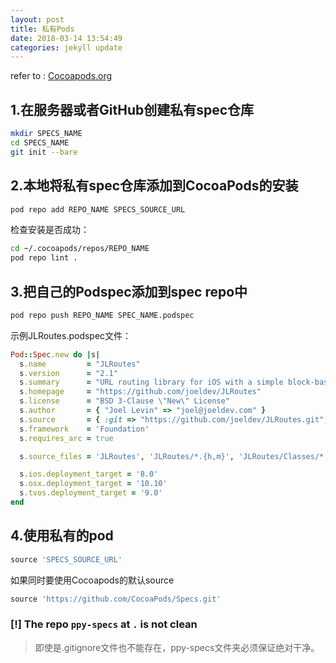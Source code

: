 ```yaml
---
layout: post
title: 私有Pods
date: 2018-03-14 13:54:49
categories: jekyll update
---
```





refer to : [Cocoapods.org](https://guides.cocoapods.org/making/private-cocoapods)

## 1.在服务器或者GitHub创建私有spec仓库

```bash
mkdir SPECS_NAME
cd SPECS_NAME
git init --bare
```
<!-- more -->
## 2.本地将私有spec仓库添加到CocoaPods的安装

```bash
pod repo add REPO_NAME SPECS_SOURCE_URL
```

检查安装是否成功：

```bash
cd ~/.cocoapods/repos/REPO_NAME
pod repo lint .
```

## 3.把自己的Podspec添加到spec repo中

```bash
pod repo push REPO_NAME SPEC_NAME.podspec
```

示例JLRoutes.podspec文件：

```ruby
Pod::Spec.new do |s|
  s.name         = "JLRoutes"
  s.version      = "2.1"
  s.summary      = "URL routing library for iOS with a simple block-based API."
  s.homepage     = "https://github.com/joeldev/JLRoutes"
  s.license      = "BSD 3-Clause \"New\" License"
  s.author       = { "Joel Levin" => "joel@joeldev.com" }
  s.source       = { :git => "https://github.com/joeldev/JLRoutes.git", :tag => "2.1" }
  s.framework    = 'Foundation'
  s.requires_arc = true

  s.source_files = 'JLRoutes', 'JLRoutes/*.{h,m}', 'JLRoutes/Classes/*.{h,m}'

  s.ios.deployment_target = '8.0'
  s.osx.deployment_target = '10.10'
  s.tvos.deployment_target = '9.0'
end
```

## 4.使用私有的pod

```ruby
source 'SPECS_SOURCE_URL'
```

如果同时要使用Cocoapods的默认source

```ruby
source 'https://github.com/CocoaPods/Specs.git'
```

### [!] The repo `ppy-specs` at `.` is not clean

> 即使是.gitignore文件也不能存在，ppy-specs文件夹必须保证绝对干净。
